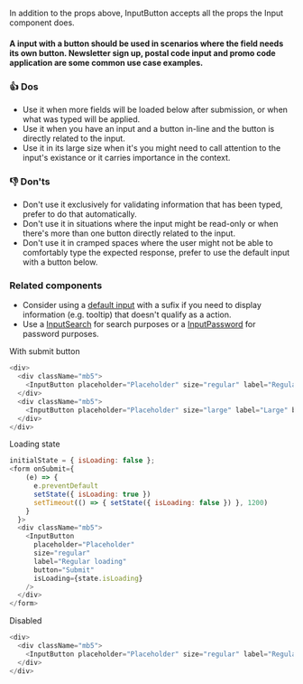 In addition to the props above, InputButton accepts all the props the Input component does.

#### A input with a button should be used in scenarios where the field needs its own button. Newsletter sign up, postal code input and promo code application are some common use case examples.

### 👍 Dos

- Use it when more fields will be loaded below after submission, or when what was typed will be applied.
- Use it when you have an input and a button in-line and the button is directly related to the input.
- Use it in its large size when it's you might need to call attention to the input's existance or it carries importance in the context.

### 👎 Don'ts

- Don't use it exclusively for validating information that has been typed, prefer to do that automatically.
- Don't use it in situations where the input might be read-only or when there's more than one button directly related to the input.
- Don't use it in cramped spaces where the user might not be able to comfortably type the expected response, prefer to use the default input with a button below.

### Related components

- Consider using a <a href="#/Components/Forms/Input">default input</a> with a sufix if you need to display information (e.g. tooltip) that doesn't qualify as a action.
- Use a <a href="#/Components/Forms/InputSearch">InputSearch</a> for search purposes or a <a href="#/Components/Forms/InputPassword">InputPassword</a> for password purposes.

With submit button

```js
<div>
  <div className="mb5">
    <InputButton placeholder="Placeholder" size="regular" label="Regular" button="Submit" />
  </div>
  <div className="mb5">
    <InputButton placeholder="Placeholder" size="large" label="Large" button="Submit" />
  </div>
</div>
```

Loading state

```js
initialState = { isLoading: false };
<form onSubmit={
    (e) => {
      e.preventDefault
      setState({ isLoading: true })
      setTimeout(() => { setState({ isLoading: false }) }, 1200)
    }
  }>
  <div className="mb5">
    <InputButton
      placeholder="Placeholder"
      size="regular"
      label="Regular loading"
      button="Submit"
      isLoading={state.isLoading}
    />
  </div>
</form>
```

Disabled

```js
<div>
  <div className="mb5">
    <InputButton placeholder="Placeholder" size="regular" label="Regular disabled" button="Submit" disabled />
  </div>
</div>
```
